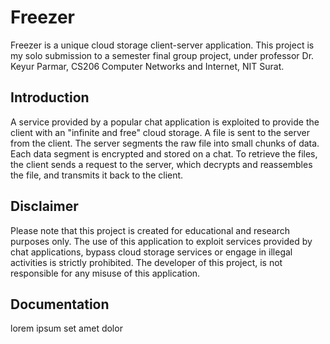 # Freezer

Freezer is a unique cloud storage client-server application. 
This project is my solo submission to a semester final group project, 
under professor Dr. Keyur Parmar, CS206 Computer Networks and Internet, 
NIT Surat.

## Introduction

A service provided by a popular chat application is exploited 
to provide the client with an "infinite and free" cloud storage. 
A file is sent to the server from the client. 
The server segments the raw file into small chunks of data. Each data 
segment is encrypted and stored on a chat. To retrieve the files, 
the client sends a request to the server, which decrypts and reassembles 
the file, and transmits it back to the client.

## Disclaimer

Please note that this project is created for educational and research purposes
 only. The use of this application to exploit services provided by chat applications, 
bypass cloud storage services or engage in illegal activities is strictly prohibited.
The developer of this project, is not responsible for any misuse of this application.

## Documentation

lorem ipsum set amet dolor